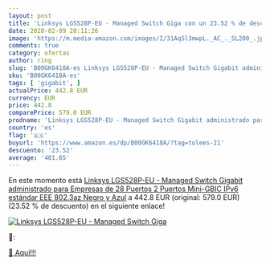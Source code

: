 ```yaml
---
layout: post
title: 'Linksys LGS528P-EU - Managed Switch Giga con un 23.52 % de descuento'
date: 2020-02-09 20:11:26
image: 'https://m.media-amazon.com/images/I/31AqSl3mwpL._AC_._SL200_.jpg'
comments: true
category: ofertas
author: ring
slug: 'B00GK6418A-es Linksys LGS528P-EU - Managed Switch Gigabit administrado...'
sku: 'B00GK6418A-es'
tags: [ 'gigabit', ]
actualPrice: 442.8 EUR
currency: EUR
price: 442.8
comparePrice: 579.0 EUR
prodname: 'Linksys LGS528P-EU - Managed Switch Gigabit administrado para Empresas de 28 Puertos  2 Puertos Mini-GBIC  IPv6  estándar EEE 802.3az   Negro y Azul'
country: 'es'
flag: '🇪🇸'
buyurl: 'https://www.amazon.es/dp/B00GK6418A/?tag=tolees-21'
descuento: '23.52'
average: '401.65'
---
```


En este momento está [Linksys LGS528P-EU - Managed Switch Gigabit administrado para Empresas de 28 Puertos  2 Puertos Mini-GBIC  IPv6  estándar EEE 802.3az   Negro y Azul](https://www.amazon.es/dp/B00GK6418A/?tag=tolees-21) a 442.8 EUR (original: 579.0 EUR) (23.52 %  de descuento) en el siguiente enlace!

[![Linksys LGS528P-EU - Managed Switch Giga](https://m.media-amazon.com/images/I/31AqSl3mwpL._AC_._SL200_.jpg)](https://www.amazon.es/dp/B00GK6418A/?tag=tolees-21)

🔎:


[🛒 Aquí!!!](https://www.amazon.es/dp/B00GK6418A/?tag=tolees-21)
